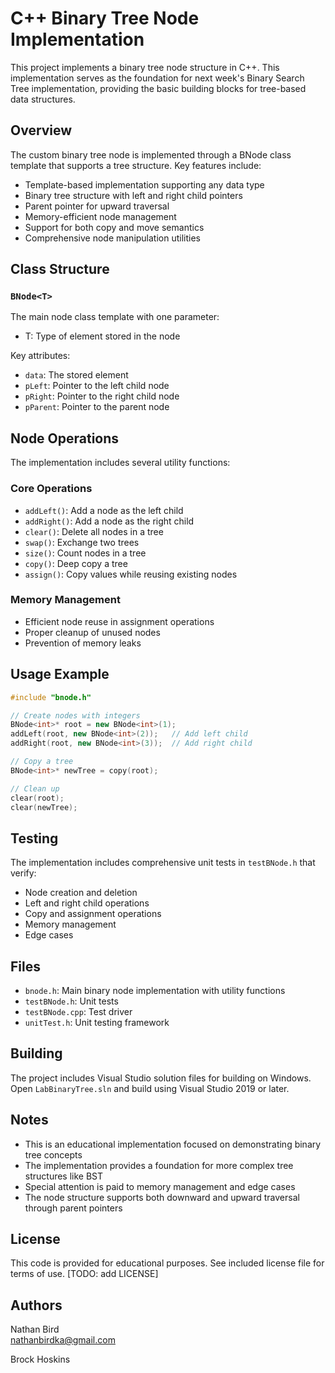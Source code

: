 # C++ Binary Tree Node Implementation

This project implements a binary tree node structure in C++. This implementation serves as the foundation for next week's Binary Search Tree implementation, providing the basic building blocks for tree-based data structures.

## Overview

The custom binary tree node is implemented through a BNode class template that supports a tree structure. Key features include:

- Template-based implementation supporting any data type
- Binary tree structure with left and right child pointers
- Parent pointer for upward traversal
- Memory-efficient node management
- Support for both copy and move semantics
- Comprehensive node manipulation utilities

## Class Structure

### `BNode<T>`
The main node class template with one parameter:
- T: Type of element stored in the node

Key attributes:
- `data`: The stored element
- `pLeft`: Pointer to the left child node
- `pRight`: Pointer to the right child node
- `pParent`: Pointer to the parent node

## Node Operations

The implementation includes several utility functions:

### Core Operations
- `addLeft()`: Add a node as the left child
- `addRight()`: Add a node as the right child
- `clear()`: Delete all nodes in a tree
- `swap()`: Exchange two trees
- `size()`: Count nodes in a tree
- `copy()`: Deep copy a tree
- `assign()`: Copy values while reusing existing nodes

### Memory Management
- Efficient node reuse in assignment operations
- Proper cleanup of unused nodes
- Prevention of memory leaks

## Usage Example

```cpp
#include "bnode.h"

// Create nodes with integers
BNode<int>* root = new BNode<int>(1);
addLeft(root, new BNode<int>(2));   // Add left child
addRight(root, new BNode<int>(3));  // Add right child

// Copy a tree
BNode<int>* newTree = copy(root);

// Clean up
clear(root);
clear(newTree);
```

## Testing

The implementation includes comprehensive unit tests in `testBNode.h` that verify:
- Node creation and deletion
- Left and right child operations
- Copy and assignment operations
- Memory management
- Edge cases

## Files

- `bnode.h`: Main binary node implementation with utility functions
- `testBNode.h`: Unit tests
- `testBNode.cpp`: Test driver
- `unitTest.h`: Unit testing framework

## Building

The project includes Visual Studio solution files for building on Windows. Open `LabBinaryTree.sln` and build using Visual Studio 2019 or later.

## Notes

- This is an educational implementation focused on demonstrating binary tree concepts
- The implementation provides a foundation for more complex tree structures like BST
- Special attention is paid to memory management and edge cases
- The node structure supports both downward and upward traversal through parent pointers

## License

This code is provided for educational purposes. See included license file for terms of use. [TODO: add LICENSE]

## Authors

Nathan Bird  
[nathanbirdka@gmail.com](mailto:nathanbirdka@gmail.com)

Brock Hoskins  
[]()